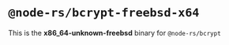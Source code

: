 # `@node-rs/bcrypt-freebsd-x64`

This is the **x86_64-unknown-freebsd** binary for `@node-rs/bcrypt`
